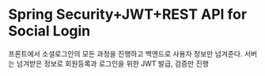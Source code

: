 # Spring Security+JWT+REST API for Social Login

프론트에서 소셜로그인의 모든 과정을 진행하고 백엔드로 사용자 정보만 넘겨준다.
서버는 넘겨받은 정보로 회원등록과 로그인을 위한 JWT 발급, 검증만 진행
